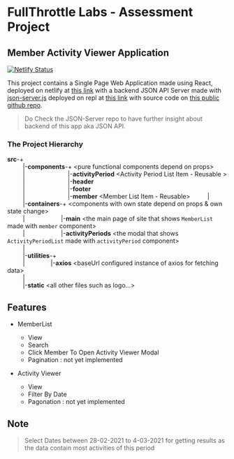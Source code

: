 # FullThrottle Labs - Assessment Project
## Member Activity Viewer Application
[![Netlify Status](https://api.netlify.com/api/v1/badges/14e8226e-bbdd-4e47-963c-9ad2dc786462/deploy-status)](https://app.netlify.com/sites/ftl-assessment/deploys)

This project contains a Single Page Web Application made using React, deployed on netlify at [this link](https://ftl.cyogian.dev) with a backend JSON API Server made with [json-server.js](https://github.com/typicode/json-server) deployed on repl at [this link](https://json-server.cyogian.repl.co/) with source code on [this public github repo](https://github.com/cyogian/json-server).  

> Do Check the JSON-Server repo to have further insight about backend of this app aka JSON API.

### The Project Hierarchy 
**src**-+  
&nbsp; &nbsp; &nbsp; &nbsp; &nbsp;|-**components**-+ \<pure functional components depend on props\>  
&nbsp; &nbsp; &nbsp; &nbsp; &nbsp;|&nbsp; &nbsp; &nbsp; &nbsp; &nbsp; &nbsp; &nbsp; &nbsp; &nbsp; &nbsp; &nbsp; &nbsp; &nbsp;|-**activityPeriod** \<Activity Period List Item - Reusable \>
&nbsp; &nbsp; &nbsp; &nbsp; &nbsp;|&nbsp; &nbsp; &nbsp; &nbsp; &nbsp; &nbsp; &nbsp; &nbsp; &nbsp; &nbsp; &nbsp; &nbsp; &nbsp;|-**header**  
&nbsp; &nbsp; &nbsp; &nbsp; &nbsp;|&nbsp; &nbsp; &nbsp; &nbsp; &nbsp; &nbsp; &nbsp; &nbsp; &nbsp; &nbsp; &nbsp; &nbsp; &nbsp;|-**footer**  
&nbsp; &nbsp; &nbsp; &nbsp; &nbsp;|&nbsp; &nbsp; &nbsp; &nbsp; &nbsp; &nbsp; &nbsp; &nbsp; &nbsp; &nbsp; &nbsp; &nbsp; &nbsp;|-**member**  \<Member List Item - Reusable\>
&nbsp; &nbsp; &nbsp; &nbsp; &nbsp;|  
&nbsp; &nbsp; &nbsp; &nbsp; &nbsp;|-**containers**-+ \<components with own state depend on props & own state change\>   
&nbsp; &nbsp; &nbsp; &nbsp; &nbsp;|&nbsp; &nbsp; &nbsp; &nbsp; &nbsp; &nbsp; &nbsp; &nbsp; &nbsp; &nbsp; &nbsp;|-**main** \<the main page of site that shows `MemberList` made with `member` component\>  
&nbsp; &nbsp; &nbsp; &nbsp; &nbsp;|&nbsp; &nbsp; &nbsp; &nbsp; &nbsp; &nbsp; &nbsp; &nbsp; &nbsp; &nbsp; &nbsp;|-**activityPeriods** \<the modal that shows `ActivityPeriodList` made with `activityPeriod` component\>  
&nbsp; &nbsp; &nbsp; &nbsp; &nbsp;|  
&nbsp; &nbsp; &nbsp; &nbsp; &nbsp;|-**utilities**-+  
&nbsp; &nbsp; &nbsp; &nbsp; &nbsp;|&nbsp; &nbsp; &nbsp; &nbsp; &nbsp; &nbsp; &nbsp; &nbsp;|-**axios** \<baseUrl configured instance of axios for fetching data\>  
&nbsp; &nbsp; &nbsp; &nbsp; &nbsp;|  
&nbsp; &nbsp; &nbsp; &nbsp; &nbsp;|-**static** \<all other files such as logo...\>  

## Features
- MemberList
  - View
  - Search
  - Click Member To Open Activity Viewer Modal
  - Pagination : not yet implemented

- Activity Viewer
  - View
  - Filter By Date
  - Pagonation : not yet implemented
 
## Note
 > Select Dates between 28-02-2021 to 4-03-2021 for getting results as the data contain most activities of this period
